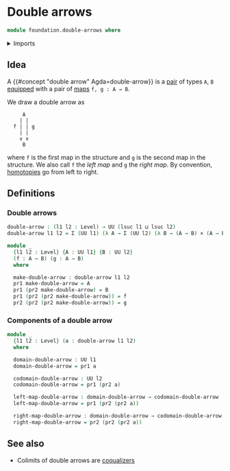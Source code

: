 # Double arrows

```agda
module foundation.double-arrows where
```

<details><summary>Imports</summary>

```agda
open import foundation.cartesian-product-types
open import foundation.dependent-pair-types
open import foundation.universe-levels
```

</details>

## Idea

A {{#concept "double arrow" Agda=double-arrow}} is a
[pair](foundation.dependent-pair-types.md) of types `A`, `B`
[equipped](foundation.structure.md) with a pair of
[maps](foundation.function-types.md) `f, g : A → B`.

We draw a double arrow as

```text
     A
    | |
  f | | g
    | |
    ∨ ∨
     B
```

where `f` is the first map in the structure and `g` is the second map in the
structure. We also call `f` the _left map_ and `g` the _right map_. By
convention, [homotopies](foundation-core.homotopies.md) go from left to right.

## Definitions

### Double arrows

```agda
double-arrow : (l1 l2 : Level) → UU (lsuc l1 ⊔ lsuc l2)
double-arrow l1 l2 = Σ (UU l1) (λ A → Σ (UU l2) (λ B → (A → B) × (A → B)))

module _
  {l1 l2 : Level} {A : UU l1} {B : UU l2}
  (f : A → B) (g : A → B)
  where

  make-double-arrow : double-arrow l1 l2
  pr1 make-double-arrow = A
  pr1 (pr2 make-double-arrow) = B
  pr1 (pr2 (pr2 make-double-arrow)) = f
  pr2 (pr2 (pr2 make-double-arrow)) = g
```

### Components of a double arrow

```agda
module _
  {l1 l2 : Level} (a : double-arrow l1 l2)
  where

  domain-double-arrow : UU l1
  domain-double-arrow = pr1 a

  codomain-double-arrow : UU l2
  codomain-double-arrow = pr1 (pr2 a)

  left-map-double-arrow : domain-double-arrow → codomain-double-arrow
  left-map-double-arrow = pr1 (pr2 (pr2 a))

  right-map-double-arrow : domain-double-arrow → codomain-double-arrow
  right-map-double-arrow = pr2 (pr2 (pr2 a))
```

## See also

- Colimits of double arrows are
  [coqualizers](synthetic-homotopy-theory.coequalizers.md)
